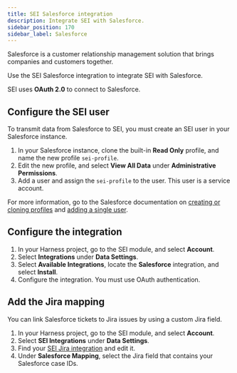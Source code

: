 ```yaml
---
title: SEI Salesforce integration
description: Integrate SEI with Salesforce.
sidebar_position: 170
sidebar_label: Salesforce
---
```


Salesforce is a customer relationship management solution that brings companies and customers together.

Use the SEI Salesforce integration to integrate SEI with Salesforce.

SEI uses **OAuth 2.0** to connect to Salesforce.

## Configure the SEI user

To transmit data from Salesforce to SEI, you must create an SEI user in your Salesforce instance.

1. In your Salesforce instance, clone the built-in **Read Only** profile, and name the new profile `sei-profile`.
2. Edit the new profile, and select **View All Data** under **Administrative Permissions**.
3. Add a user and assign the `sei-profile` to the user. This user is a service account.

For more information, go to the Salesforce documentation on [creating or cloning profiles](https://help.salesforce.com/s/articleView?id=sf.users_profiles_cloning.htm&type=5) and [adding a single user](https://help.salesforce.com/s/articleView?id=sf.adding_new_users.htm&type=5).

## Configure the integration

1. In your Harness project, go to the SEI module, and select **Account**.
2. Select **Integrations** under **Data Settings**.
3. Select **Available Integrations**, locate the **Salesforce** integration, and select **Install**.
4. Configure the integration. You must use OAuth authentication.

## Add the Jira mapping

You can link Salesforce tickets to Jira issues by using a custom Jira field.

1. In your Harness project, go to the SEI module, and select **Account**.
2. Select **SEI Integrations** under **Data Settings**.
3. Find your [SEI Jira integration](/docs/software-engineering-insights/sei-integrations/automated-integrations/sei-integration-jira) and edit it.
4. Under **Salesforce Mapping**, select the Jira field that contains your Salesforce case IDs.
